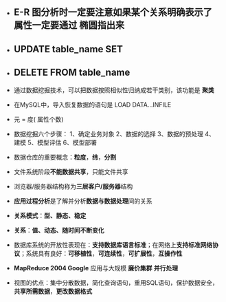 * ## **E-R 图分析时一定要注意如果某个关系明确表示了属性一定要通过 椭圆指出来**

* ## UPDATE table_name SET 

* ## DELETE  FROM table_name

* 通过数据挖掘技术，可以把数据按照相似性归纳成若干类别，该功能是 **聚类**

* 在MySQL中，导入恢复数据的语句是 LOAD DATA...INFILE

* 元 = 度( 属性个数)

* 数据挖掘六个步骤：
  1、确定业务对象
  2、数据的选择
  3、数据的预处理
  4、建模
  5、模型评估
  6、模型部署

* 数据仓库的重要概念：**粒度**，**纬**，**分割**

* 文件系统阶段**不能数据共享**，只能文件共享

* 浏览器/服务器结构称为**三层客户/服务器**结构

* **应用过程分析**是了解并分析**数据与数据处理**间的关系

* **关系模式**：**型、静态、稳定**

* **关系**：**值、动态、随时间不断变化**

* 数据库系统的开放性表现在：**支持数据库语言标准**；在网络上**支持标准网络协议**；系统具有良好：**可移植性**，**可连续性**，**可扩展性**，**互操作性**

* **MapReduce 2004 Google** 应用与大规模 **廉价集群** **并行处理**

* 视图的优点：集中分散数据，简化查询语句，重用SQL语句，保护数据安全，**共享所需数据**，**更改数据格式**